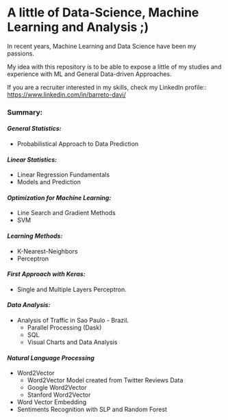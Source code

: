 # A little of Data-Science, Machine Learning and Analysis ;)

In recent years, Machine Learning and Data Science have been my passions.

My idea with this repository is to be able to expose a little of my studies and experience with ML and General Data-driven Approaches.

If you are a recruiter interested in my skills, check my LinkedIn profile:: https://www.linkedin.com/in/barreto-davi/

### Summary: 

#### *General Statistics:*
  - Probabilistical Approach to Data Prediction

#### *Linear Statistics:*
  - Linear Regression Fundamentals
  - Models and Prediction

#### *Optimization for Machine Learning:*
  - Line Search and Gradient Methods
  - SVM

#### *Learning Methods:*
  - K-Nearest-Neighbors
  - Perceptron

#### *First Approach with Keras:*
  - Single and Multiple Layers Perceptron.

#### *Data Analysis:*
  - Analysis of Traffic in Sao Paulo - Brazil.
    - Parallel Processing (Dask)
    - SQL
    - Visual Charts and Data Analysis

#### *Natural Language Processing*
  - Word2Vector
    - Word2Vector Model created from Twitter Reviews Data
    - Google Word2Vector
    - Stanford Word2Vector
  - Word Vector Embedding
  - Sentiments Recognition with SLP and Random Forest
